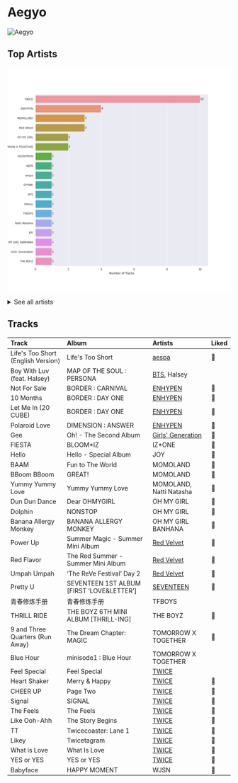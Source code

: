 # Aegyo


<img src="https://mosaic.scdn.co/640/ab67616d0000b2731544041d0285585cc92c2709ab67616d0000b27318d0ed4f969b376893f9a38fab67616d0000b27335cdd6d3f5815afac043758eab67616d0000b273714e56679ab196354e2e443e" alt="Aegyo" width="100" />

## Top Artists

![Bar chart of top 18 artists in Aegyo](../images/playlists/aegyo/artists.png)


<details>
<summary>See all artists</summary>

|   Number of Tracks | Artist              |
|-------------------:|:--------------------|
|                 10 | TWICE               |
|                  4 | ENHYPEN             |
|                  3 | MOMOLAND            |
|                  3 | Red Velvet          |
|                  2 | OH MY GIRL          |
|                  2 | TOMORROW X TOGETHER |
|                  1 | SEVENTEEN           |
|                  1 | WJSN                |
|                  1 | aespa               |
|                  1 | IZ*ONE              |
|                  1 | BTS                 |
|                  1 | Halsey              |
|                  1 | TFBOYS              |
|                  1 | Natti Natasha       |
|                  1 | JOY                 |
|                  1 | OH MY GIRL BANHANA  |
|                  1 | Girls' Generation   |
|                  1 | THE BOYZ            |

</details>


## Tracks

| Track                              | Album                                     | Artists                                              | Liked   |
|:-----------------------------------|:------------------------------------------|:-----------------------------------------------------|:--------|
| Life's Too Short (English Version) | Life's Too Short                          | [aespa](../artists/aespa.md)                         | 💚       |
| Boy With Luv (feat. Halsey)        | MAP OF THE SOUL : PERSONA                 | [BTS](../artists/bts.md), Halsey                     |         |
| Not For Sale                       | BORDER : CARNIVAL                         | [ENHYPEN](../artists/enhypen.md)                     | 💚       |
| 10 Months                          | BORDER : DAY ONE                          | [ENHYPEN](../artists/enhypen.md)                     | 💚       |
| Let Me In (20 CUBE)                | BORDER : DAY ONE                          | [ENHYPEN](../artists/enhypen.md)                     | 💚       |
| Polaroid Love                      | DIMENSION : ANSWER                        | [ENHYPEN](../artists/enhypen.md)                     | 💚       |
| Gee                                | Oh! - The Second Album                    | [Girls' Generation](../artists/girls__generation.md) | 💚       |
| FIESTA                             | BLOOM*IZ                                  | IZ*ONE                                               | 💚       |
| Hello                              | Hello - Special Album                     | JOY                                                  | 💚       |
| BAAM                               | Fun to The World                          | MOMOLAND                                             | 💚       |
| BBoom BBoom                        | GREAT!                                    | MOMOLAND                                             | 💚       |
| Yummy Yummy Love                   | Yummy Yummy Love                          | MOMOLAND, Natti Natasha                              | 💚       |
| Dun Dun Dance                      | Dear OHMYGIRL                             | OH MY GIRL                                           | 💚       |
| Dolphin                            | NONSTOP                                   | OH MY GIRL                                           | 💚       |
| Banana Allergy Monkey              | BANANA ALLERGY MONKEY                     | OH MY GIRL BANHANA                                   | 💚       |
| Power Up                           | Summer Magic - Summer Mini Album          | [Red Velvet](../artists/red_velvet.md)               | 💚       |
| Red Flavor                         | The Red Summer - Summer Mini Album        | [Red Velvet](../artists/red_velvet.md)               | 💚       |
| Umpah Umpah                        | ‘The ReVe Festival’ Day 2                 | [Red Velvet](../artists/red_velvet.md)               | 💚       |
| Pretty U                           | SEVENTEEN 1ST ALBUM [FIRST ‘LOVE&LETTER’] | [SEVENTEEN](../artists/seventeen.md)                 | 💚       |
| 青春修炼手册                             | 青春修炼手册                                    | TFBOYS                                               |         |
| THRILL RIDE                        | THE BOYZ 6TH MINI ALBUM [THRILL-ING]      | THE BOYZ                                             | 💚       |
| 9 and Three Quarters (Run Away)    | The Dream Chapter: MAGIC                  | TOMORROW X TOGETHER                                  | 💚       |
| Blue Hour                          | minisode1 : Blue Hour                     | TOMORROW X TOGETHER                                  |         |
| Feel Special                       | Feel Special                              | [TWICE](../artists/twice.md)                         |         |
| Heart Shaker                       | Merry & Happy                             | [TWICE](../artists/twice.md)                         | 💚       |
| CHEER UP                           | Page Two                                  | [TWICE](../artists/twice.md)                         | 💚       |
| Signal                             | SIGNAL                                    | [TWICE](../artists/twice.md)                         | 💚       |
| The Feels                          | The Feels                                 | [TWICE](../artists/twice.md)                         | 💚       |
| Like Ooh-Ahh                       | The Story Begins                          | [TWICE](../artists/twice.md)                         | 💚       |
| TT                                 | Twicecoaster: Lane 1                      | [TWICE](../artists/twice.md)                         | 💚       |
| Likey                              | Twicetagram                               | [TWICE](../artists/twice.md)                         | 💚       |
| What is Love                       | What Is Love                              | [TWICE](../artists/twice.md)                         | 💚       |
| YES or YES                         | YES or YES                                | [TWICE](../artists/twice.md)                         | 💚       |
| Babyface                           | HAPPY MOMENT                              | WJSN                                                 | 💚       |
